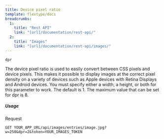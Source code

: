 ```yaml
---
title: Device pixel ratio
template: flextype/docs
breadcrumbs:
  1:
    title: "Rest API"
    link: "[url]/documentation/rest-api/"
  2:
    title: "Images"
    link: "[url]/documentation/rest-api/images/"
---
```


`dpr`

The device pixel ratio is used to easily convert between CSS pixels and device pixels. This makes it possible to display images at the correct pixel density on a variety of devices such as Apple devices with Retina Displays and Android devices. You must specify either a width, a height, or both for this parameter to work. The default is 1. The maximum value that can be set for dpr is 8.

##### Usage

<div class="file-header">Request</div>

```
GET YOUR_APP_URL/api/images/entries/image.jpg?w=250&dpr=2&token=YOUR_IMAGES_TOKEN
```
